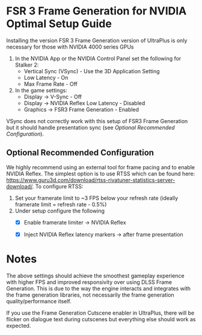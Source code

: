 # FSR 3 Frame Generation for NVIDIA Optimal Setup Guide

Installing the version FSR 3 Frame Generation version of UltraPlus is only
necessary for those with NVIDIA 4000 series GPUs 

1. In the NVIDIA App or the NVIDIA Control Panel set the following for
   Stalker 2:
   - Vertical Sync (VSync) - Use the 3D Application Setting
   - Low Latency - On
   - Max Frame Rate - Off
2. In the game settings: 
   - Display -> V-Sync - Off
   - Display -> NVIDIA Reflex Low Latency - Disabled
   - Graphics -> FSR3 Frame Generation - Enabled

VSync does not correctly work with this setup of FSR3 Frame Generation but
it should handle presentation sync (see _Optional Recommended Configuration_).

## Optional Recommended Configuration

We highly recommend using an external tool for frame pacing and to enable
NVIDIA Reflex. The simplest option is to use RTSS which can be found here:
https://www.guru3d.com/download/rtss-rivatuner-statistics-server-download/.
To configure RTSS:

1. Set your framerate limit to ~3 FPS below your refresh rate (ideally
   framerate limit = refresh rate - 0.5%)
2. Under setup configure the following
   - [x] Enable framerate limiter -> NVIDIA Reflex
   - [x] Inject NVIDIA Reflex latency markers -> after frame presentation


# Notes

The above settings should achieve the smoothest gameplay experience with
higher FPS and improved responsivity over using DLSS Frame Generation. This
is due to the way the engine interacts and integrates with the frame
generation libraries, not necessarily the frame generation quality/performance
itself. 

If you use the Frame Generation Cutscene enabler in UltraPlus, there will
be flicker on dialogue text during cutscenes but everything else should
work as expected.